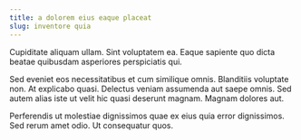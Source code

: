 ```yaml
---
title: a dolorem eius eaque placeat
slug: inventore quia
---
```


Cupiditate aliquam ullam. Sint voluptatem ea. Eaque sapiente quo dicta beatae quibusdam asperiores perspiciatis qui.

Sed eveniet eos necessitatibus et cum similique omnis. Blanditiis voluptate non. At explicabo quasi. Delectus veniam assumenda aut saepe omnis. Sed autem alias iste ut velit hic quasi deserunt magnam. Magnam dolores aut.

Perferendis ut molestiae dignissimos quae ex eius quia error dignissimos. Sed rerum amet odio. Ut consequatur quos.
